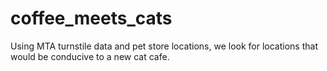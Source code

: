 # coffee_meets_cats
Using MTA turnstile data and pet store locations, we look for locations that would be conducive to a new cat cafe.
